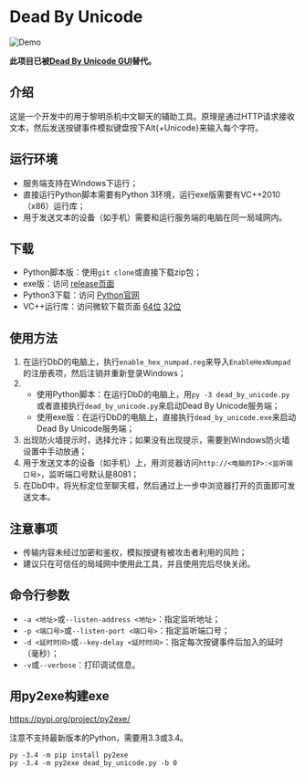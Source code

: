 # Dead By Unicode

![Demo](https://github.com/k9yyy/dead_by_unicode/blob/master/resources/dbu_demo.jpg?raw=true)

**此项目已被[Dead By Unicode GUI](https://github.com/k9yyy/dead_by_unicode_gui)替代。**

## 介绍
这是一个开发中的用于黎明杀机中文聊天的辅助工具。原理是通过HTTP请求接收文本，然后发送按键事件模拟键盘按下Alt{+Unicode}来输入每个字符。

## 运行环境
* 服务端支持在Windows下运行；
* 直接运行Python脚本需要有Python 3环境，运行exe版需要有VC++2010（x86）运行库；
* 用于发送文本的设备（如手机）需要和运行服务端的电脑在同一局域网内。

## 下载
* Python脚本版：使用`git clone`或直接下载zip包；
* exe版：访问 [release页面](https://github.com/k9yyy/dead_by_unicode/releases)
* Python3下载：访问 [Python官网](https://www.python.org/downloads/)
* VC++运行库：访问微软下载页面 [64位](https://www.microsoft.com/zh-cn/download/details.aspx?id=14632) [32位](https://www.microsoft.com/zh-CN/download/details.aspx?id=5555)

## 使用方法
1. 在运行DbD的电脑上，执行`enable_hex_numpad.reg`来导入`EnableHexNumpad`的注册表项，然后注销并重新登录Windows；
2. * 使用Python脚本：在运行DbD的电脑上，用`py -3 dead_by_unicode.py`或者直接执行`dead_by_unicode.py`来启动Dead By Unicode服务端；
   * 使用exe版：在运行DbD的电脑上，直接执行`dead_by_unicode.exe`来启动Dead By Unicode服务端；
3. 出现防火墙提示时，选择允许；如果没有出现提示，需要到Windows防火墙设置中手动放通；
4. 用于发送文本的设备（如手机）上，用浏览器访问`http://<电脑的IP>:<监听端口号>`，监听端口号默认是8081；
5. 在DbD中，将光标定位至聊天框，然后通过上一步中浏览器打开的页面即可发送文本。

## 注意事项
* 传输内容未经过加密和鉴权，模拟按键有被攻击者利用的风险；
* 建议只在可信任的局域网中使用此工具，并且使用完后尽快关闭。

## 命令行参数
* `-a <地址>`或`--listen-address <地址>`：指定监听地址；
* `-p <端口号>`或`--listen-port <端口号>`：指定监听端口号；
* `-d <延时时间>`或`--key-delay <延时时间>`：指定每次按键事件后加入的延时（毫秒）；
* `-v`或`--verbose`：打印调试信息。

## 用py2exe构建exe
https://pypi.org/project/py2exe/

注意不支持最新版本的Python，需要用3.3或3.4。

```
py -3.4 -m pip install py2exe
py -3.4 -m py2exe dead_by_unicode.py -b 0
```
